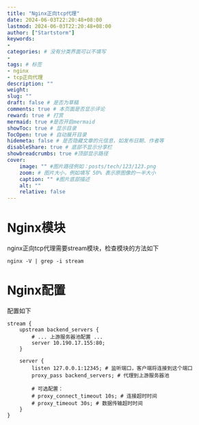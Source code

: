 ```yaml
---
title: "Nginx正向tcp代理"
date: 2024-06-03T22:20:48+08:00
lastmod: 2024-06-03T22:20:48+08:00
author: ["Startstorm"]
keywords: 
- 
categories: # 没有分类界面可以不填写
- 
tags: # 标签
- nginx
- tcp正向代理
description: ""
weight:
slug: ""
draft: false # 是否为草稿
comments: true # 本页面是否显示评论
reward: true # 打赏
mermaid: true #是否开启mermaid
showToc: true # 显示目录
TocOpen: true # 自动展开目录
hidemeta: false # 是否隐藏文章的元信息，如发布日期、作者等
disableShare: true # 底部不显示分享栏
showbreadcrumbs: true #顶部显示路径
cover:
    image: "" #图片路径例如：posts/tech/123/123.png
    zoom: # 图片大小，例如填写 50% 表示原图像的一半大小
    caption: "" #图片底部描述
    alt: ""
    relative: false
---
```


# Nginx模块
nginx正向tcp代理需要stream模块，检查模块的方法如下
```shell
nginx -V | grep -i stream
```

# Nginx配置
配置如下
```shell
stream {  
    upstream backend_servers {  
        # ... 上游服务器池配置 ...  
        server 10.190.17.155:80;
    }  
  
    server {  
        listen 127.0.0.1:12345; # 监听端口，客户端将连接到这个端口  
        proxy_pass backend_servers; # 代理到上游服务器池  
  
        # 可选配置：  
        # proxy_connect_timeout 10s; # 连接超时时间  
        # proxy_timeout 30s; # 数据传输超时时间  
    }  
}
```



